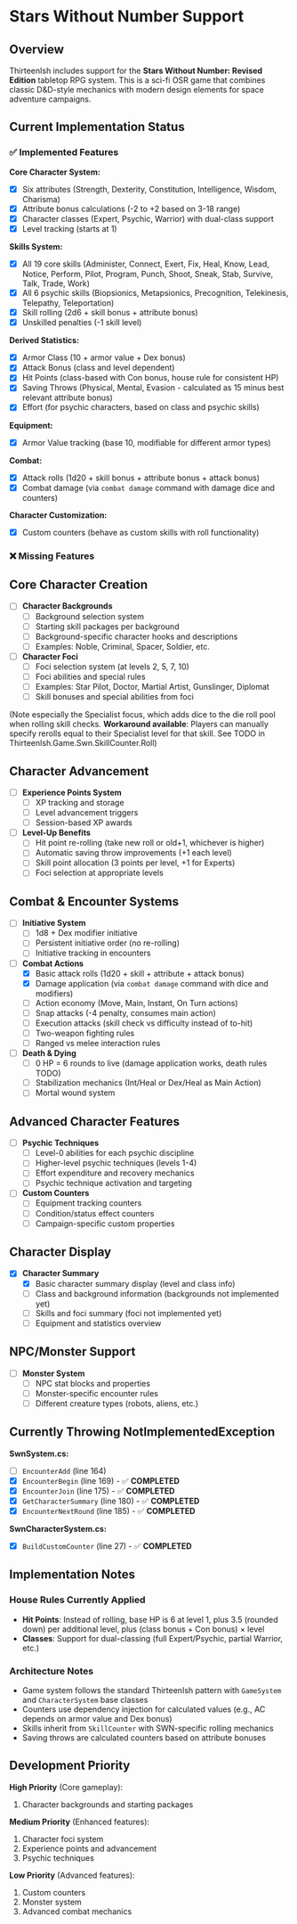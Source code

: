 # Stars Without Number Support

## Overview

ThirteenIsh includes support for the **Stars Without Number: Revised Edition** tabletop RPG system. This is a sci-fi OSR game that combines classic D&D-style mechanics with modern design elements for space adventure campaigns.

## Current Implementation Status

### ✅ Implemented Features

**Core Character System:**
- [x] Six attributes (Strength, Dexterity, Constitution, Intelligence, Wisdom, Charisma)
- [x] Attribute bonus calculations (-2 to +2 based on 3-18 range)
- [x] Character classes (Expert, Psychic, Warrior) with dual-class support
- [x] Level tracking (starts at 1)

**Skills System:**
- [x] All 19 core skills (Administer, Connect, Exert, Fix, Heal, Know, Lead, Notice, Perform, Pilot, Program, Punch, Shoot, Sneak, Stab, Survive, Talk, Trade, Work)
- [x] All 6 psychic skills (Biopsionics, Metapsionics, Precognition, Telekinesis, Telepathy, Teleportation)
- [x] Skill rolling (2d6 + skill bonus + attribute bonus)
- [x] Unskilled penalties (-1 skill level)

**Derived Statistics:**
- [x] Armor Class (10 + armor value + Dex bonus)
- [x] Attack Bonus (class and level dependent)
- [x] Hit Points (class-based with Con bonus, house rule for consistent HP)
- [x] Saving Throws (Physical, Mental, Evasion - calculated as 15 minus best relevant attribute bonus)
- [x] Effort (for psychic characters, based on class and psychic skills)

**Equipment:**
- [x] Armor Value tracking (base 10, modifiable for different armor types)

**Combat:**
- [x] Attack rolls (1d20 + skill bonus + attribute bonus + attack bonus)
- [x] Combat damage (via `combat damage` command with damage dice and counters)

**Character Customization:**
- [x] Custom counters (behave as custom skills with roll functionality)

### ❌ Missing Features

## Core Character Creation

- [ ] **Character Backgrounds**
  - [ ] Background selection system
  - [ ] Starting skill packages per background
  - [ ] Background-specific character hooks and descriptions
  - [ ] Examples: Noble, Criminal, Spacer, Soldier, etc.

- [ ] **Character Foci**
  - [ ] Foci selection system (at levels 2, 5, 7, 10)
  - [ ] Foci abilities and special rules
  - [ ] Examples: Star Pilot, Doctor, Martial Artist, Gunslinger, Diplomat
  - [ ] Skill bonuses and special abilities from foci

(Note especially the Specialist focus, which adds dice to the die roll pool when rolling skill checks.
**Workaround available**: Players can manually specify rerolls equal to their Specialist level for that skill.
See TODO in ThirteenIsh.Game.Swn.SkillCounter.Roll)

## Character Advancement

- [ ] **Experience Points System**
  - [ ] XP tracking and storage
  - [ ] Level advancement triggers
  - [ ] Session-based XP awards

- [ ] **Level-Up Benefits**
  - [ ] Hit point re-rolling (take new roll or old+1, whichever is higher)
  - [ ] Automatic saving throw improvements (+1 each level)
  - [ ] Skill point allocation (3 points per level, +1 for Experts)
  - [ ] Foci selection at appropriate levels

## Combat & Encounter Systems

- [ ] **Initiative System**
  - [ ] 1d8 + Dex modifier initiative
  - [ ] Persistent initiative order (no re-rolling)
  - [ ] Initiative tracking in encounters

- [ ] **Combat Actions**
  - [x] Basic attack rolls (1d20 + skill + attribute + attack bonus)
  - [x] Damage application (via `combat damage` command with dice and modifiers)
  - [ ] Action economy (Move, Main, Instant, On Turn actions)
  - [ ] Snap attacks (-4 penalty, consumes main action)
  - [ ] Execution attacks (skill check vs difficulty instead of to-hit)
  - [ ] Two-weapon fighting rules
  - [ ] Ranged vs melee interaction rules

- [ ] **Death & Dying**
  - [ ] 0 HP = 6 rounds to live (damage application works, death rules TODO)
  - [ ] Stabilization mechanics (Int/Heal or Dex/Heal as Main Action)
  - [ ] Mortal wound system

## Advanced Character Features

- [ ] **Psychic Techniques**
  - [ ] Level-0 abilities for each psychic discipline
  - [ ] Higher-level psychic techniques (levels 1-4)
  - [ ] Effort expenditure and recovery mechanics
  - [ ] Psychic technique activation and targeting

- [ ] **Custom Counters**
  - [ ] Equipment tracking counters
  - [ ] Condition/status effect counters
  - [ ] Campaign-specific custom properties

## Character Display

- [x] **Character Summary**
  - [x] Basic character summary display (level and class info)
  - [ ] Class and background information (backgrounds not implemented yet)
  - [ ] Skills and foci summary (foci not implemented yet)
  - [ ] Equipment and statistics overview

## NPC/Monster Support

- [ ] **Monster System**
  - [ ] NPC stat blocks and properties
  - [ ] Monster-specific encounter rules
  - [ ] Different creature types (robots, aliens, etc.)

## Currently Throwing NotImplementedException

**SwnSystem.cs:**
- [ ] `EncounterAdd` (line 164)
- [x] `EncounterBegin` (line 169) - ✅ **COMPLETED**
- [x] `EncounterJoin` (line 175) - ✅ **COMPLETED**
- [x] `GetCharacterSummary` (line 180) - ✅ **COMPLETED**
- [x] `EncounterNextRound` (line 185) - ✅ **COMPLETED**

**SwnCharacterSystem.cs:**
- [x] `BuildCustomCounter` (line 27) - ✅ **COMPLETED**

## Implementation Notes

### House Rules Currently Applied
- **Hit Points**: Instead of rolling, base HP is 6 at level 1, plus 3.5 (rounded down) per additional level, plus (class bonus + Con bonus) × level
- **Classes**: Support for dual-classing (full Expert/Psychic, partial Warrior, etc.)

### Architecture Notes
- Game system follows the standard ThirteenIsh pattern with `GameSystem` and `CharacterSystem` base classes
- Counters use dependency injection for calculated values (e.g., AC depends on armor value and Dex bonus)
- Skills inherit from `SkillCounter` with SWN-specific rolling mechanics
- Saving throws are calculated counters based on attribute bonuses

## Development Priority

**High Priority** (Core gameplay):
1. Character backgrounds and starting packages

**Medium Priority** (Enhanced features):
1. Character foci system
2. Experience points and advancement
3. Psychic techniques

**Low Priority** (Advanced features):
1. Custom counters
2. Monster system
3. Advanced combat mechanics